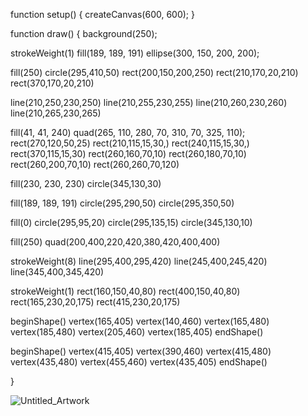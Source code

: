 function setup() {
  createCanvas(600, 600);
}

function draw() {
  background(250);

  strokeWeight(1)
  fill(189, 189, 191)
  ellipse(300, 150, 200, 200);

  fill(250)
  circle(295,410,50)
  rect(200,150,200,250)
  rect(210,170,20,210)
  rect(370,170,20,210)
  
  line(210,250,230,250)
  line(210,255,230,255)
  line(210,260,230,260)
  line(210,265,230,265)
  
  
  fill(41, 41, 240)
  quad(265, 110, 280, 70, 310, 70, 325, 110);
  rect(270,120,50,25)
  rect(210,115,15,30,)
  rect(240,115,15,30,)
  rect(370,115,15,30)
  rect(260,160,70,10)
  rect(260,180,70,10)
  rect(260,200,70,10)
  rect(260,260,70,120)
  
  fill(230, 230, 230)
  circle(345,130,30)
 
  fill(189, 189, 191)
  circle(295,290,50)
  circle(295,350,50)
  
  fill(0)
  circle(295,95,20)
  circle(295,135,15)
  circle(345,130,10)
  
  fill(250)
  quad(200,400,220,420,380,420,400,400)

  strokeWeight(8)
  line(295,400,295,420)
  line(245,400,245,420)
  line(345,400,345,420)
  
  strokeWeight(1)
  rect(160,150,40,80)
  rect(400,150,40,80)
  rect(165,230,20,175)
  rect(415,230,20,175)
  
  beginShape()
  vertex(165,405)
  vertex(140,460)
  vertex(165,480)
  vertex(185,480)
  vertex(205,460)
  vertex(185,405)
  endShape()

  beginShape()
  vertex(415,405)
  vertex(390,460)
  vertex(415,480)
  vertex(435,480)
  vertex(455,460)
  vertex(435,405)
  endShape()
  
}


  ![Untitled_Artwork](https://github.com/user-attachments/assets/be7d15e3-c959-4bf6-a46b-78f86801eaf7)
